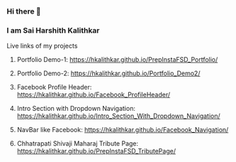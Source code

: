 ### Hi there 👋
### I am Sai Harshith Kalithkar

Live links of my projects

1) Portfolio Demo-1: https://hkalithkar.github.io/PrepInstaFSD_Portfolio/

2) Portfolio Demo-2: https://hkalithkar.github.io/Portfolio_Demo2/

3) Facebook Profile Header: https://hkalithkar.github.io/Facebook_ProfileHeader/

4) Intro Section with Dropdown Navigation: https://hkalithkar.github.io/Intro_Section_With_Dropdown_Navigation/

5) NavBar like Facebook: https://hkalithkar.github.io/Facebook_Navigation/

6) Chhatrapati Shivaji Maharaj Tribute Page: https://hkalithkar.github.io/PrepInstaFSD_TributePage/